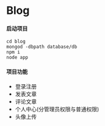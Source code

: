 # Blog


#### 启动项目
```
cd blog
mongod -dbpath database/db
npm i
node app
```
#### 项目功能

- 登录注册
- 发表文章
- 评论文章
- 个人中心(分管理员权限与普通权限)
- 头像上传
